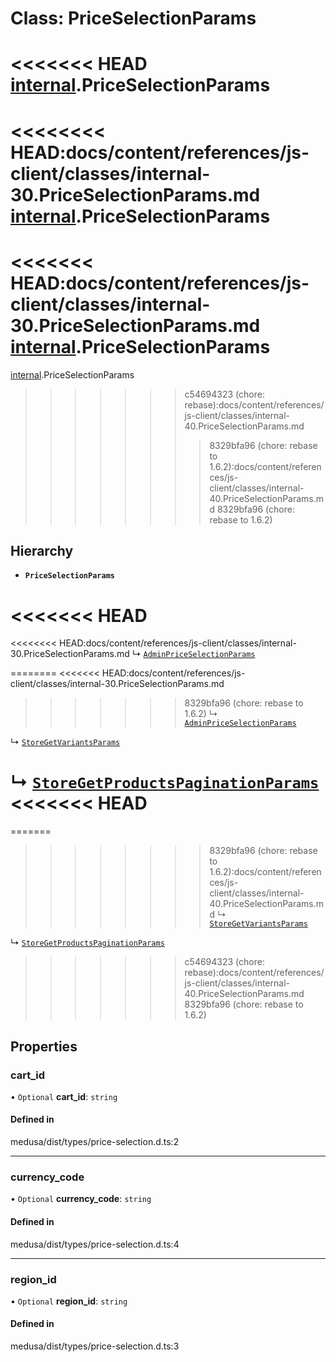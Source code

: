 # Class: PriceSelectionParams

<<<<<<< HEAD
[internal](../modules/internal-30.md).PriceSelectionParams
=======
<<<<<<<< HEAD:docs/content/references/js-client/classes/internal-30.PriceSelectionParams.md
[internal](../modules/internal-30.md).PriceSelectionParams
========
<<<<<<< HEAD:docs/content/references/js-client/classes/internal-30.PriceSelectionParams.md
[internal](../modules/internal-30.md).PriceSelectionParams
=======
[internal](../modules/internal-40.md).PriceSelectionParams
>>>>>>> c54694323 (chore: rebase):docs/content/references/js-client/classes/internal-40.PriceSelectionParams.md
>>>>>>>> 8329bfa96 (chore: rebase to 1.6.2):docs/content/references/js-client/classes/internal-40.PriceSelectionParams.md
>>>>>>> 8329bfa96 (chore: rebase to 1.6.2)

## Hierarchy

- **`PriceSelectionParams`**

<<<<<<< HEAD
=======
<<<<<<<< HEAD:docs/content/references/js-client/classes/internal-30.PriceSelectionParams.md
  ↳ [`AdminPriceSelectionParams`](internal-30.AdminPriceSelectionParams.md)

========
<<<<<<< HEAD:docs/content/references/js-client/classes/internal-30.PriceSelectionParams.md
>>>>>>> 8329bfa96 (chore: rebase to 1.6.2)
  ↳ [`AdminPriceSelectionParams`](internal-30.AdminPriceSelectionParams.md)

  ↳ [`StoreGetVariantsParams`](internal-41.StoreGetVariantsParams.md)

  ↳ [`StoreGetProductsPaginationParams`](internal-42.StoreGetProductsPaginationParams.md)
<<<<<<< HEAD
=======
=======
>>>>>>>> 8329bfa96 (chore: rebase to 1.6.2):docs/content/references/js-client/classes/internal-40.PriceSelectionParams.md
  ↳ [`StoreGetVariantsParams`](internal-40.StoreGetVariantsParams.md)

  ↳ [`StoreGetProductsPaginationParams`](internal-41.StoreGetProductsPaginationParams.md)
>>>>>>> c54694323 (chore: rebase):docs/content/references/js-client/classes/internal-40.PriceSelectionParams.md
>>>>>>> 8329bfa96 (chore: rebase to 1.6.2)

## Properties

### cart\_id

• `Optional` **cart\_id**: `string`

#### Defined in

medusa/dist/types/price-selection.d.ts:2

___

### currency\_code

• `Optional` **currency\_code**: `string`

#### Defined in

medusa/dist/types/price-selection.d.ts:4

___

### region\_id

• `Optional` **region\_id**: `string`

#### Defined in

medusa/dist/types/price-selection.d.ts:3
